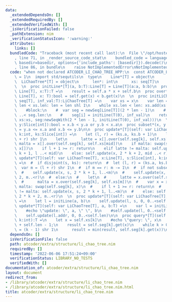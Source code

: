 ```yaml
---
data:
  _extendedDependsOn: []
  _extendedRequiredBy: []
  _extendedVerifiedWith: []
  _isVerificationFailed: false
  _pathExtension: nim
  _verificationStatusIcon: ':warning:'
  attributes:
    links: []
  bundledCode: "Traceback (most recent call last):\n  File \"/opt/hostedtoolcache/Python/3.10.5/x64/lib/python3.10/site-packages/onlinejudge_verify/documentation/build.py\"\
    , line 71, in _render_source_code_stat\n    bundled_code = language.bundle(stat.path,\
    \ basedir=basedir, options={'include_paths': [basedir]}).decode()\n  File \"/opt/hostedtoolcache/Python/3.10.5/x64/lib/python3.10/site-packages/onlinejudge_verify/languages/nim.py\"\
    , line 86, in bundle\n    raise NotImplementedError\nNotImplementedError\n"
  code: "when not declared ATCODER_LI_CHAO_TREE_HPP:\n  const ATCODER_LI_CHAO_TREE_HPP*\
    \ = 1\n  import std/sequtils\n  type\n    Line*[T] = object\n      a, b:T\n  \
    \  LiChaoTree*[T] = object\n      len*: int\n      xs: seq[T]\n      seg: seq[Line[T]]\n\
    \  \n  proc initLine*[T](a, b:T):Line[T] = Line[T](a:a, b:b)\n  proc get*[T](self:\
    \ Line[T], x:T):T =\n    result = self.a * x + self.b\n  proc over*[T](self, b:\
    \ Line[T], x: T):bool = self.get(x) < b.get(x)\n  \n  proc initLiChaoTree*[T](x:\
    \ seq[T], inf_val:T):LiChaoTree[T] =\n    var xs = x\n    var len = 1\n    while\
    \ len < xs.len: len = len shl 1\n    while xs.len < len: xs.add(xs[^1] + 1)\n\
    \    #block:\n    #  var seg = newSeq[Line[T]](2 * len - 1)\n    #  for i in 0\
    \ ..< seg.len:\n    #    seg[i] = initLine(T(0), inf_val)\n    return LiChaoTree[T](len:len,\
    \ xs:xs, seg:newSeqWith(2 * len - 1, initLine(T(0), inf_val)))\n  \n  proc disjoint*(x,\
    \ y:Slice[int]):bool = x.b < y.a or y.b < x.a\n  proc subset*(x, y:Slice[int]):bool\
    \ = y.a <= x.a and x.b <= y.b\n\n  proc update*[T](self: var LiChaoTree[T], x:ptr[Line],\
    \ k:int, ks:Slice[int]) =\n    let (l, r) = (ks.a, ks.b + 1)\n    let mid = (l\
    \ + r) shr 1\n    let\n      latte = x[].over(self.seg[k], self.xs[l])\n     \
    \ malta = x[].over(self.seg[k], self.xs[mid])\n    if malta: swap(self.seg[k],\
    \ x[])\n    if l + 1 >= r: return\n    elif latte != malta: self.update(x, 2 *\
    \ k + 1, l ..< mid)\n    else: self.update(x, 2 * k + 2, mid ..< r)\n\n  \n  #proc\
    \ update*[T](self: var LiChaoTree[T], x:Line[T], s:Slice[int], k:int, ks:Slice[int])\
    \ =\n  #  if disjoint(s, ks): return\n  #  let (l, r) = (ks.a, ks.b + 1)\n  #\
    \  var m = (l + r) shr 1\n  #  if m == r: m -= 1\n  #  if not subset(ks, s):\n\
    \  #    self.update(x, s, 2 * k + 1, l..<m)\n  #    self.update(x, s, 2 * k +\
    \ 2, m..<r)\n  #  else:\n  #    let\n  #      latte = x.over(self.seg[k], self.xs[l])\n\
    \  #      malta = x.over(self.seg[k], self.xs[m])\n  #    var x = x\n  #    if\
    \ malta: swap(self.seg[k], x)\n  #    if l + 1 >= r: return\n  #    elif latte\
    \ != malta: self.update(x, s, 2 * k + 1, l..<m)\n  #    else: self.update(x, s,\
    \ 2 * k + 2, m..<r)\n  \n  proc update*[T](self: var LiChaoTree[T], a, b:T, s:Slice[int])\
    \ =\n    let l = initLine(a, b)\n    self.update(l, s, 0, 0..<self.len)\n  proc\
    \ update*[T](self: var LiChaoTree[T], a, b:T) =\n    var l = initLine(a, b)\n\
    \    #echo \"update: \", a, \" \", b\n    #self.update(l, 0..<self.len, 0, 0..<self.len)\n\
    \    self.update(l.addr, 0, 0..<self.len)\n\n  proc query*[T](self: var LiChaoTree[T],\
    \ k:int):T =\n    let x = self.xs[k]\n    #echo \"query: \", x\n    var k = k\
    \ + self.len - 1;\n    result = self.seg[k].get(x)\n    while k > 0:\n      k\
    \ = (k - 1) shr 1\n      result = min(result, self.seg[k].get(x))\n"
  dependsOn: []
  isVerificationFile: false
  path: atcoder/extra/structure/li_chao_tree.nim
  requiredBy: []
  timestamp: '2022-06-06 17:51:24+09:00'
  verificationStatus: LIBRARY_NO_TESTS
  verifiedWith: []
documentation_of: atcoder/extra/structure/li_chao_tree.nim
layout: document
redirect_from:
- /library/atcoder/extra/structure/li_chao_tree.nim
- /library/atcoder/extra/structure/li_chao_tree.nim.html
title: atcoder/extra/structure/li_chao_tree.nim
---
```

